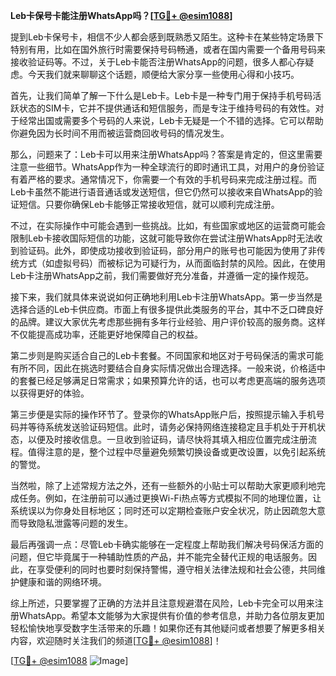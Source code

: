 **Leb卡保号卡能注册WhatsApp吗？[[TG💪+ @esim1088](https://t.me/s/esim1088)]**

提到Leb卡保号卡，相信不少人都会感到既熟悉又陌生。这种卡在某些特定场景下特别有用，比如在国外旅行时需要保持号码畅通，或者在国内需要一个备用号码来接收验证码等。不过，关于Leb卡能否注册WhatsApp的问题，很多人都心存疑虑。今天我们就来聊聊这个话题，顺便给大家分享一些使用心得和小技巧。

首先，让我们简单了解一下什么是Leb卡。Leb卡是一种专门用于保持手机号码活跃状态的SIM卡，它并不提供通话和短信服务，而是专注于维持号码的有效性。对于经常出国或需要多个号码的人来说，Leb卡无疑是一个不错的选择。它可以帮助你避免因为长时间不用而被运营商回收号码的情况发生。

那么，问题来了：Leb卡可以用来注册WhatsApp吗？答案是肯定的，但这里需要注意一些细节。WhatsApp作为一种全球流行的即时通讯工具，对用户的身份验证有着严格的要求。通常情况下，你需要一个有效的手机号码来完成注册过程。而Leb卡虽然不能进行语音通话或发送短信，但它仍然可以接收来自WhatsApp的验证短信。只要你确保Leb卡能够正常接收短信，就可以顺利完成注册。

不过，在实际操作中可能会遇到一些挑战。比如，有些国家或地区的运营商可能会限制Leb卡接收国际短信的功能，这就可能导致你在尝试注册WhatsApp时无法收到验证码。此外，即使成功接收到验证码，部分用户的账号也可能因为使用了非传统方式（如虚拟号码）而被标记为可疑行为，从而面临封禁的风险。因此，在使用Leb卡注册WhatsApp之前，我们需要做好充分准备，并遵循一定的操作规范。

接下来，我们就具体来说说如何正确地利用Leb卡注册WhatsApp。第一步当然是选择合适的Leb卡供应商。市面上有很多提供此类服务的平台，其中不乏口碑良好的品牌。建议大家优先考虑那些拥有多年行业经验、用户评价较高的服务商。这样不仅能提高成功率，还能更好地保障自己的权益。

第二步则是购买适合自己的Leb卡套餐。不同国家和地区对于号码保活的需求可能有所不同，因此在挑选时要结合自身实际情况做出合理选择。一般来说，价格适中的套餐已经足够满足日常需求；如果预算允许的话，也可以考虑更高端的服务选项以获得更好的体验。

第三步便是实际的操作环节了。登录你的WhatsApp账户后，按照提示输入手机号码并等待系统发送验证码短信。此时，请务必保持网络连接稳定且手机处于开机状态，以便及时接收信息。一旦收到验证码，请尽快将其填入相应位置完成注册流程。值得注意的是，整个过程中尽量避免频繁切换设备或更改设置，以免引起系统的警觉。

当然啦，除了上述常规方法之外，还有一些额外的小贴士可以帮助大家更顺利地完成任务。例如，在注册前可以通过更换Wi-Fi热点等方式模拟不同的地理位置，让系统误以为你身处目标地区；同时还可以定期检查账户安全状况，防止因疏忽大意而导致隐私泄露等问题的发生。

最后再强调一点：尽管Leb卡确实能够在一定程度上帮助我们解决号码保活方面的问题，但它毕竟属于一种辅助性质的产品，并不能完全替代正规的电话服务。因此，在享受便利的同时也要时刻保持警惕，遵守相关法律法规和社会公德，共同维护健康和谐的网络环境。

综上所述，只要掌握了正确的方法并且注意规避潜在风险，Leb卡完全可以用来注册WhatsApp。希望本文能够为大家提供有价值的参考信息，并助力各位朋友更加轻松愉快地享受数字生活带来的乐趣！如果你还有其他疑问或者想要了解更多相关内容，欢迎随时关注我们的频道[[TG💪+ @esim1088](https://t.me/s/esim1088)]！

[[TG💪+ @esim1088](https://t.me/s/esim1088) ![Image](https://i.postimg.cc/4NQfJmqS/Snipaste-2025-05-13-00-14-12.png)]